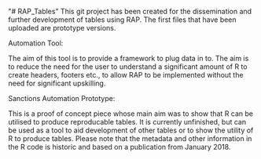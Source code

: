 "# RAP_Tables" 
This git project has been created for the dissemination and further development of tables using RAP. The first files that have been uploaded are prototype versions. 

Automation Tool:

The aim of this tool is to provide a framework to plug data in to. The aim is to reduce the need for the user to understand a significant amount of R to create headers, footers etc., to allow RAP to be implemented without the need for significant upskilling.

Sanctions Automation Prototype:

This is a proof of concept piece whose main aim was to show that R can be utilised to produce reproducable tables. It is currently unfinished, but can be used as a tool to aid development of other tables or to show the utility of R to produce tables. Please note that the metadata and other information in the R code is historic and based on a publication from January 2018.
